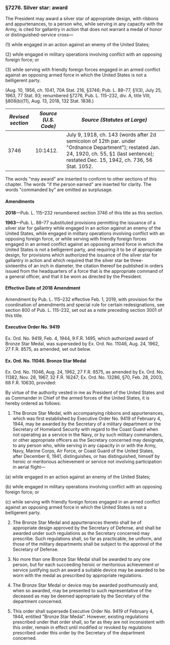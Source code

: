 ### §7276. Silver star: award ###

The President may award a silver star of appropriate design, with ribbons and appurtenances, to a person who, while serving in any capacity with the Army, is cited for gallantry in action that does not warrant a medal of honor or distinguished-service cross—

(1) while engaged in an action against an enemy of the United States;

(2) while engaged in military operations involving conflict with an opposing foreign force; or

(3) while serving with friendly foreign forces engaged in an armed conflict against an opposing armed force in which the United States is not a belligerent party.

(Aug. 10, 1956, ch. 1041, 70A Stat. 216, §3746; Pub. L. 88–77, §1(3), July 25, 1963, 77 Stat. 93; renumbered §7276, Pub. L. 115–232, div. A, title VIII, §808(b)(11), Aug. 13, 2018, 132 Stat. 1838.)

|*Revised section*|*Source (U.S. Code)*|                                                                                 *Source (Statutes at Large)*                                                                                 |
|-----------------|--------------------|----------------------------------------------------------------------------------------------------------------------------------------------------------------------------------------------|
|      3746       |      10:1412.      |July 9, 1918, ch. 143 (words after 2d semicolon of 12th par. under "Ordnance Department"); restated Jan. 24, 1920, ch. 55, §1 (last sentence); restated Dec. 15, 1942, ch. 736, 56 Stat. 1052.|

The words "may award" are inserted to conform to other sections of this chapter. The words "if the person earned" are inserted for clarity. The words "commanded by" are omitted as surplusage.

#### Amendments ####

**2018**—Pub. L. 115–232 renumbered section 3746 of this title as this section.

**1963**—Pub. L. 88–77 substituted provisions permitting the issuance of a silver star for gallantry while engaged in an action against an enemy of the United States, while engaged in military operations involving conflict with an opposing foreign force, or while serving with friendly foreign forces engaged in an armed conflict against an opposing armed force in which the United States is not a belligerent party, and requiring it to be of appropriate design, for provisions which authorized the issuance of the silver star for gallantry in action and which required that the silver star be three-sixteenths of an inch in diameter, the citation thereof be published in orders issued from the headquarters of a force that is the appropriate command of a general officer, and that it be worn as directed by the President.

#### Effective Date of 2018 Amendment ####

Amendment by Pub. L. 115–232 effective Feb. 1, 2019, with provision for the coordination of amendments and special rule for certain redesignations, see section 800 of Pub. L. 115–232, set out as a note preceding section 3001 of this title.

#### Executive Order No. 9419 ####

Ex. Ord. No. 9419, Feb. 4, 1944, 9 F.R. 1495, which authorized award of Bronze Star Medal, was superseded by Ex. Ord. No. 11046, Aug. 24, 1962, 27 F.R. 8575, as amended, set out below.

#### Ex. Ord. No. 11046. Bronze Star Medal ####

Ex. Ord. No. 11046, Aug. 24, 1962, 27 F.R. 8575, as amended by Ex. Ord. No. 11382, Nov. 28, 1967, 32 F.R. 16247; Ex. Ord. No. 13286, §70, Feb. 28, 2003, 68 F.R. 10630, provided:

By virtue of the authority vested in me as President of the United States and as Commander in Chief of the armed forces of the United States, it is hereby ordered as follows:

1. The Bronze Star Medal, with accompanying ribbons and appurtenances, which was first established by Executive Order No. 9419 of February 4, 1944, may be awarded by the Secretary of a military department or the Secretary of Homeland Security with regard to the Coast Guard when not operating as a service in the Navy, or by such military commanders, or other appropriate officers as the Secretary concerned may designate, to any person who, while serving in any capacity in or with the Army, Navy, Marine Corps, Air Force, or Coast Guard of the United States, after December 6, 1941, distinguishes, or has distinguished, himself by heroic or meritorious achievement or service not involving participation in aerial flight—

(a) while engaged in an action against an enemy of the United States;

(b) while engaged in military operations involving conflict with an opposing foreign force; or

(c) while serving with friendly foreign forces engaged in an armed conflict against an opposing armed force in which the United States is not a belligerent party.

2. The Bronze Star Medal and appurtenances thereto shall be of appropriate design approved by the Secretary of Defense, and shall be awarded under such regulations as the Secretary concerned may prescribe. Such regulations shall, so far as practicable, be uniform, and those of the military departments shall be subject to the approval of the Secretary of Defense.

3. No more than one Bronze Star Medal shall be awarded to any one person, but for each succeeding heroic or meritorious achievement or service justifying such an award a suitable device may be awarded to be worn with the medal as prescribed by appropriate regulations.

4. The Bronze Star Medal or device may be awarded posthumously and, when so awarded, may be presented to such representative of the deceased as may be deemed appropriate by the Secretary of the department concerned.

5. This order shall supersede Executive Order No. 9419 of February 4, 1944, entitled "Bronze Star Medal". However, existing regulations prescribed under that order shall, so far as they are not inconsistent with this order, remain in effect until modified or revoked by regulations prescribed under this order by the Secretary of the department concerned.